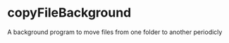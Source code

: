 copyFileBackground
==================

A background program to move files from one folder to another periodicly
